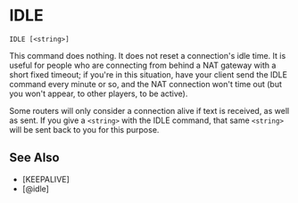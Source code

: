 # IDLE
`IDLE [<string>]`

This command does nothing. It does not reset a connection's idle time. It is useful for people who are connecting from behind a NAT gateway with a short fixed timeout; if you're in this situation, have your client send the IDLE command every minute or so, and the NAT connection won't time out (but you won't appear, to other players, to be active).

Some routers will only consider a connection alive if text is received, as well as sent. If you give a `<string>` with the IDLE command, that same `<string>` will be sent back to you for this purpose.


## See Also
- [KEEPALIVE]
- [@idle]

